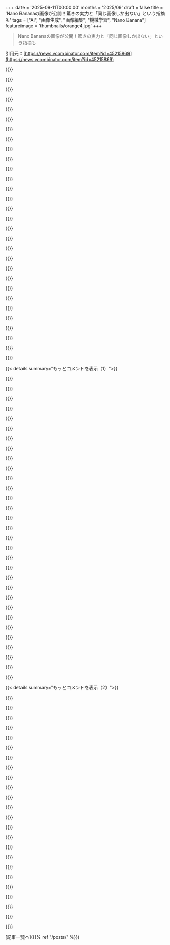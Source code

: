 +++
date = '2025-09-11T00:00:00'
months = '2025/09'
draft = false
title = 'Nano Bananaの画像が公開！驚きの実力と「同じ画像しか出ない」という指摘も'
tags = ["AI", "画像生成", "画像編集", "機械学習", "Nano Banana"]
featureimage = 'thumbnails/orange4.jpg'
+++

> Nano Bananaの画像が公開！驚きの実力と「同じ画像しか出ない」という指摘も

引用元：[https://news.ycombinator.com/item?id=45215869](https://news.ycombinator.com/item?id=45215869)




{{<matomeQuote body="Nano-Bananaってすごい結果出すよね。俺は最先端画像モデルの比較サイトを運営してて、最近は既存画像のテキスト編集能力比較も始めたんだ。<br>Nano-Banana含め6モデルを比較中で、Gemini Flash 2.5が1位だけど、ローカルで動くKontext Maxも健闘してるよ！<br>https://genai-showdown.specr.net/image-editing" userName="vunderba" createdAt="2025/09/11 21:26:37" color="#45d325">}}




{{<matomeQuote body="最初のコメントの「忠実性」って話とは逆で、俺がNano Bananaを使ってて困るのは、大きな変更を頼んでも同じ画像を出すことなんだよね。たまに期待通りの結果が出ることもあるけど。<br>みんなもこんな経験ある？回避策あるかな？" userName="user_7832" createdAt="2025/09/12 04:25:38" color="#ff5733">}}




{{<matomeQuote body="昨日の話だけど、書斎のデザイン変更で棚を高くしてって頼んだら、何度も同じ画像が出てきたんだ。他の複雑な変更はうまくいったのにね。<br>新しいチャットを始めてもダメで、棚の位置がおかしいって全然納得してくれなかったよ。" userName="alvah" createdAt="2025/09/12 05:49:34" color="#785bff">}}




{{<matomeQuote body="“ヘイGemini、壁の棚を高く編集してくれたら500ドル払うよ…”" userName="hnuser123456" createdAt="2025/09/12 16:15:39" color="">}}




{{<matomeQuote body="うん、この問題は俺も経験あるよ。ピサの斜塔やキリンの例とか、トリッキーなプロンプトでもこの問題が見られるんだ。<br>他のモデルは変なことするけど、Nano-Bananaだけ同じ画像を出す問題があるみたい。プロンプトにすごく詳しい指示を追加すると、たまに回避できることもあるけど、確実じゃないんだよね。" userName="vunderba" createdAt="2025/09/12 04:37:48" color="#38d3d3">}}




{{<matomeQuote body="俺もこの問題に何度も遭遇してるよ。個人的な利用だから大したことじゃないけど、変更をお願いしてるのに同じことしてるって言わなきゃいけないことが多いんだよね。" userName="jbm" createdAt="2025/09/12 05:45:44" color="">}}




{{<matomeQuote body="うん、全く同じ経験してる！" userName="nick49488171" createdAt="2025/09/12 08:27:17" color="">}}




{{<matomeQuote body="すごく良い比較サイトだね！ブックマークしたよ。<br>Grokにも注目しとくといいかも。すごい速さで改善してるから、そう遠くない未来にトップに近づくと思うよ。" userName="tdalaa" createdAt="2025/09/12 06:24:58" color="#785bff">}}




{{<matomeQuote body="分かった！ちょうど数時間前にSeedream v4.0も追加したところだよ。<br>進歩が止まらないから、追いつくのが大変で潰されそうだよ。<br>https://seed.bytedance.com/en/seedream4_0" userName="vunderba" createdAt="2025/09/12 06:52:03" color="#45d325">}}




{{<matomeQuote body="Nano Bananaの画像生成ってFluxモデルを使ってるだけじゃない？独自の画像モデルは持ってないみたいだよ。" userName="Zetaphor" createdAt="2025/09/13 14:55:53" color="#38d3d3">}}




{{<matomeQuote body="視覚化はいいけど、’Long Neck’のプロンプト結果がおかしいね。Seedreamのキリンは首を下げただけで、思ったより短くなってない。評価は自動か手動か教えてほしいな。" userName="Isharmla" createdAt="2025/09/12 07:16:06" color="#ff33a1">}}




{{<matomeQuote body="Hi Isharmla、キリンの件は難しかったけど、視点を調整しても、プロンプトの指示に従って首を短くしたと思うよ。<br>質問だけど、評価は全て手動でやってるよ。難しい結果の時は友達にも手伝ってもらってグループ評価することもあるんだ。<br>サイトの下にあるFAQにもっと詳しい説明があるから見てみてね。「パスする画像を明確には定義できないけど、見ればわかる」って感じだね。" userName="vunderba" createdAt="2025/09/12 07:48:13" color="#ff5c5c">}}




{{<matomeQuote body="gpt-image-1も追加してほしいな。厳密には編集モデルじゃないけど、グローバルなピクセルを変えるから、すごく複雑なプロンプトや画像参照にはNano Bananaより参考になるよ。" userName="echelon" createdAt="2025/09/11 23:16:00" color="#38d3d3">}}




{{<matomeQuote body="実はもう入ってるよ。編集モデルのフルリストはNano-Banana, Kontext Dev, Kontext Max, Qwen Edit 20b, gpt-image-1, Omnigen2だよ。<br>グローバルなレベルで変更を加える傾向があるけど、慎重なプロンプトで変更を最小限にできるっていう意見には同意するよ。" userName="vunderba" createdAt="2025/09/11 23:20:32" color="#38d3d3">}}




{{<matomeQuote body="なんでOpenAIは’Girl with Pearl Earring’で別の画像が出るの？" userName="what" createdAt="2025/09/12 04:56:47" color="">}}




{{<matomeQuote body="それは間違いだよ。Gpt-image-1はサポートされる出力解像度がかなり厳しいから、トリミングされた画像を使ってるんだ。今週中にテストを修正するね。教えてくれてありがとう！" userName="vunderba" createdAt="2025/09/12 07:55:47" color="#ff5c5c">}}




{{<matomeQuote body="比較画像を投稿してくれる？" userName="rimprobablyly" createdAt="2025/09/12 07:52:40" color="">}}




{{<matomeQuote body="まだ時計（例: 1:15 am）が正しく表示されないし、漫画画像のテキストも100%正確じゃないよ。" userName="android521" createdAt="2025/09/12 04:01:25" color="#38d3d3">}}




{{<matomeQuote body="Grokはテストしないの？" userName="nick49488171" createdAt="2025/09/12 08:28:52" color="">}}




{{<matomeQuote body="すごいモデルだね。想像力だけが限界で、1枚0.04ドルだよ。記事には書いてないけど、これはGoogle Geminiの画像生成モデルだよ: https://ai.google.dev/gemini-api/docs/image-generation<br>良い作例集だね。職場には不適切な例を2番目に選ぶのは本当に変だよ。" userName="xnx" createdAt="2025/09/11 21:14:18" color="#38d3d3">}}




{{<matomeQuote body="もっと詳しく言うと、Nano Bananaは画像編集用にチューニングされてるんだよ:<br>https://gemini.google/overview/image-generation" userName="warkdarrior" createdAt="2025/09/11 22:29:40" color="#ff5733">}}




{{<matomeQuote body="うん、Googleは通常の画像生成にはImagen4やImagen4 Ultraを使うのを推奨してるんだ。それなのに、Flash 2.5は俺のテキストから画像への比較で驚くほど高得点だったよ。画質は専用のテキストから画像へのモデルほどじゃないけどね。OpenAIのgpt-image-1に1ポイント差まで迫ったよ。" userName="vunderba" createdAt="2025/09/11 22:53:38" color="#38d3d3">}}




{{<matomeQuote body="これって単一のモデルなの、それとも複数のモデルのパイプラインなの？" userName="smrtinsert" createdAt="2025/09/11 22:33:31" color="">}}




{{<matomeQuote body="単一モデルだよ、画像出力機能が内蔵されたGemini 2.5 Flashだね。" userName="SweetSoftPillow" createdAt="2025/09/11 22:37:30" color="">}}




{{<matomeQuote body="彼らが言ってるのはHN投稿のCase 1 Illustration to Figure、メイド服を着たアニメフィギュアのことだよ。" userName="vunderba" createdAt="2025/09/11 21:42:32" color="">}}




{{<matomeQuote body="俺はOPが実際の投稿を意味してると思うよ。『Case 1: Illustration to Figure』の2番目の例はパンチラだよ。" userName="pdpi" createdAt="2025/09/11 21:41:47" color="">}}




{{<matomeQuote body="「Nano Banana」の画像に関する問題が報告され、最近削除されたみたいだけど、GitHubのissueはまだクローズされてないよ。<br>URL: https://github.com/PicoTrex/Awesome-Nano-Banana-images/issue..." userName="zahlman" createdAt="2025/09/12 08:16:02" color="#45d325">}}




{{<matomeQuote body="みんな混乱してるみたいだけど、問題のあったサンプルは10分前に削除されたよ。" userName="efilife" createdAt="2025/09/12 08:13:38" color="">}}




{{<matomeQuote body="見たいならここを見てみたら？<br>URL: https://github.com/PicoTrex/Awesome-Nano-Banana-images/tree/...<br>アート系の製品に対して、そんなに厳しく批判できる神経がマジで分かんないんだけど。" userName="irusensei" createdAt="2025/09/12 09:12:41" color="">}}




{{<matomeQuote body="Nano Banana (gemini-2.5-flash-image-preview) を使っても全然良い結果が出ないんだけど。キャラクターの写真とシーンを渡しても、スタイルとか色とか無視して切り貼りするだけだし。ChatGPTの方が断然マシなんだよね。モデル選び間違ってるのかな？" userName="plomme" createdAt="2025/09/11 22:22:44" color="#ff33a1">}}




{{< details summary="もっとコメントを表示（1）">}}

{{<matomeQuote body="うん、俺もそう思う。Nano Bananaはたまにすごい良いのが出るけど、90%は変な画像だったり品質が低かったりするんだよね。切り貼りしたみたいに見えるし、安全性のせいでいろんなリクエストを拒否されるのがイライラする。（特に実写人物だとそうなる）感動するより、正直うんざりしてるわ。" userName="A_D_E_P_T" createdAt="2025/09/12 00:01:19" color="#785bff">}}




{{<matomeQuote body="このページを見て、やっと疑問が解けたよ。この例って、特定の入力やプロンプトで出た結果なの？それとも奇跡的にうまくできたものなの？って思ってたんだ。正直、品質の高さにちょっとビックリした。前に画像生成触ったときは、結構イライラしてたからね。" userName="larusso" createdAt="2025/09/12 04:38:00" color="#785bff">}}




{{<matomeQuote body="ここ数日Nano Bananaを使ってみた感じ、公開されてる画像はめっちゃ厳選されてると思うわ。多分、それぞれの画像は10回以上とか、何度も試行錯誤した結果じゃないかな。" userName="A_D_E_P_T" createdAt="2025/09/12 08:44:05" color="#ff5733">}}




{{<matomeQuote body="俺の経験だと、Nano Bananaは大丈夫だと思ったらバンバン切り貼りするよ。だから、キャラクターをシーンに自然に馴染ませて、とか明示的にプロンプトに書かないとダメなんだ。ちゃんとプロンプトすれば、他のモデルよりマジで優秀だけど、プロンプト作り自体がたまにマジで面倒くさいんだよね。" userName="lifthrasiir" createdAt="2025/09/12 01:26:04" color="#38d3d3">}}




{{<matomeQuote body="コメントに良い参考資料があるよ: https://genai-showdown.specr.net/image-editing。これを見ると、すごい結果を出すのに18回も試行錯誤が必要な場合もあるってことがわかるね。" userName="muzani" createdAt="2025/09/12 10:51:47" color="#785bff">}}




{{<matomeQuote body="プロンプトをいろいろ試してみなよ。Gemini 2.5 Proにプロンプトを改善してもらってから、Gemini 2.5 Flashに送ってみるとか。何がうまくいって、何がダメなのかを学ぶことが大事だよ。" userName="SweetSoftPillow" createdAt="2025/09/11 22:27:55" color="#38d3d3">}}




{{<matomeQuote body="モデルがひどい結果ばっか出すんだよな。妻の写真をアップして前髪頼んだら「安全のため」とか言って拒否されたり、別人になったり。やっとできても同じ画像ばっかで修正も無理、「コンテンツブロック」も多すぎ！" userName="epolanski" createdAt="2025/09/11 22:25:44" color="#ff33a1">}}




{{<matomeQuote body="Gemini.google.com使ってるなら、Google AI Studioを試してみてよ。そっちなら安全フィルターを無効にできるかも。" userName="SweetSoftPillow" createdAt="2025/09/11 22:33:39" color="">}}




{{<matomeQuote body="AI Studio使ってるけど、フィルター無効にする方法なんてないぜ。" userName="epolanski" createdAt="2025/09/11 23:11:33" color="">}}




{{<matomeQuote body="Seedream 4.0はGemini Flash 2.5（nano-banana）より常に良いわけじゃないけど、良い時は性能が段違い。Geminiより安いし、変な警告も少ないから、もうGeminiは使わないことにしたよ。" userName="BoorishBears" createdAt="2025/09/12 06:55:21" color="#ff5733">}}




{{<matomeQuote body="いやいや、それってまともな結果が出るまで何回もやり直した結果でしょ。99%はクソだけど、1%は良いって感じだよ。" userName="sjapkee" createdAt="2025/09/12 15:50:33" color="">}}




{{<matomeQuote body="君だけじゃないよ、Nano Bananaにはガスライティングとかアストロターフィングが多すぎる。この記事で同じ入力試しても、結果は全然ダメだった。筆者よりずっと悪いし、たぶん彼らも使える結果が出るまで何度もプロンプトを試してるんだろうね。<br>https://imgur.com/a/aSbOVz5" userName="mvdtnz" createdAt="2025/09/12 20:36:22" color="#ff5c5c">}}




{{<matomeQuote body="最近、Nano Bananaで画像生成できるPythonパッケージ「https://github.com/minimaxir/gemimg」を公開したんだ。テストで分かったのは、Markdownリストを使ったLLM風プロンプトと「受賞歴のある」みたいな昔ながらのAI画像品質表現がGemini 2.5 Flash Imageにめちゃくちゃ効果的ってこと。Googleも後者を推奨してるよ。あと、32kコンテキストウィンドウを使えば、HTMLを画像化したり（https://github.com/minimaxir/gemimg/blob/main/docs/notebooks...）、詳細なJSONで安定した生成もできるんだ（https://github.com/minimaxir/gemimg/blob/main/docs/notebooks...）。" userName="minimaxir" createdAt="2025/09/11 21:19:49" color="#45d325">}}




{{<matomeQuote body="モデルの失敗例を公開してくれてるのは良いね。ケース2の2番目は全然違うし、ケース5は顔が変わっちゃってる。ケース8はポーズ無視、ケース9は車の位置変更。ケース16は変なラベルだし、「mittic」って何？ケース27、29はテキストがおかしいね。ケース33はただのサッカー場、ケース37は意味不明なラベル。「モデルはワイヤーフレームが分からない」ってのもあるけど、能力について正直なのはマジで素晴らしい！" userName="voidUpdate" createdAt="2025/09/12 07:37:01" color="#ff33a1">}}




{{<matomeQuote body="ケース16はテキストができるように見えるけど、「Pul??nary Artereys」って変だし。ケース27の大きな問題は、ウォーターマーク頼んだら女性から巻物が消えたことだよ。よく見たら、ケース28も変なところが多いね。" userName="zahlman" createdAt="2025/09/12 08:10:21" color="#785bff">}}




{{<matomeQuote body="編集: うん、ケース28はやっぱりちょっとおかしいわ。拡大してなかったからプレビューじゃ分からなかった。底の線が何なのか謎すぎる！君の言う通り、巻物も消えてるし、元の透かしまでなくなってるね。" userName="voidUpdate" createdAt="2025/09/12 08:20:58" color="#785bff">}}




{{<matomeQuote body="Case 16の心臓の図、上大静脈以外全部ラベルが間違ってるじゃん！" userName="iyk" createdAt="2025/09/12 10:42:35" color="#ff5c5c">}}




{{<matomeQuote body="こういうベンチマーク評価するわ。コメントにあった別のGen AI Showdownも良いね。8回試行のベストって言ってたし。" userName="muzani" createdAt="2025/09/12 10:49:23" color="">}}




{{<matomeQuote body="残念だけど、一部NSFWだね。アメリカのテック系職場ではトップURLを回覧すると問題になるかも。個別例だけ使うのがいいかもね。<br>Case 1の半分がメイド服の女性がスカートをまくり上げて下着を見せてるやつで、トップURLで見れるよ。あれは一番やばいと思った。" userName="neilv" createdAt="2025/09/12 00:27:19" color="#ff5c5c">}}




{{<matomeQuote body="俺イタリア人だけど、こういう態度を理解するのめちゃくちゃ難しいんだよね。正直マジで分からない。<br>たぶん、2500年のヌードが当たり前な芸術に囲まれてるせいかな。職場の人もヌードについてオープンだし。だから、このコメントはすごく違和感あるんだ。俺が間違ってるのかもな…。" userName="UomoNeroNero" createdAt="2025/09/12 10:37:32" color="#785bff">}}




{{<matomeQuote body="イタリアには豊かで美しい文化がたくさんあるのは知ってるけど、この件での違いを理解するほど詳しくはないんだ。俺の別のコメントは、USの企業文化がどうして違うのか説明してるかな？<br>URL: https://news.ycombinator.com/item?id=45226202" userName="neilv" createdAt="2025/09/13 00:04:12" color="">}}




{{<matomeQuote body="US市民じゃないけど、アメリカ人のリモートチームで唯一のイギリス人だった身からすると、これマジで理解できないんだよな。少なくともUKでは、職場で誰かの画面にこれがあっても、最初はちょっと驚くくらいで、文脈さえ分かれば何も問題ない。みんな『AIモデルの比較だよ！すごいだろ？！』って言えば、仕事に戻るよ。<br>職場でこれを見たらどうなるの？クビになったりする？それとも同僚が見て我慢できないとか、そういう個人の問題なの？" userName="1dom" createdAt="2025/09/12 07:22:06" color="#ff5c5c">}}




{{<matomeQuote body="これってほとんど清教徒的な偏見だと思うわ。" userName="tempodox" createdAt="2025/09/12 09:31:21" color="">}}




{{<matomeQuote body="関係を強化したり、男性のコミットメントへの決意を弱めたりする複雑な力学を理解することは、啓発的かもね。" userName="mensetmanusman" createdAt="2025/09/12 14:00:07" color="">}}




{{<matomeQuote body="アメリカの職場ではセクハラ問題が昔からあって、不適切な画像を同僚に送るのはデリカシーがないし、モラルも下がるよね。会社もセクハラ訴訟やスキャンダルは避けたいし。<br>もし誰かがメイドの画像を職場チャットに貼ったら、マネージャーや人事部（HR）が注意する可能性は高いよ。繰り返したり、苦情が出たり、訴訟沙汰になったら解雇もあるかもね。俺がマネージャーなら、やんわり注意するけど、状況次第では人事部（HR）に相談するかな。" userName="neilv" createdAt="2025/09/12 20:10:40" color="#ff5c5c">}}




{{<matomeQuote body="Nano Bananaが下着の例を生成できるなんてマジでびっくりだわ。前にNano Bananaの安全フィルターをオフにしても、「呪われた侍の兜、古い木製のテーブル、血を流す死体、漫画スタイル」みたいなリクエストは拒否されたのに。<br>追記: このリクエストは今でもブロックされるみたい。" userName="raincole" createdAt="2025/09/12 03:17:40" color="">}}




{{<matomeQuote body="混乱してるみんな、問題になったあの画像、10分前に消されたってさ。" userName="efilife" createdAt="2025/09/12 08:13:45" color="#ff5c5c">}}




{{<matomeQuote body="参照画像がどう見ても誰かのすごいデジタルアート作品ってことに、俺はもっと引っかかるんだよね。AIやLLMモデルのグレーな部分はみんな知ってるけど、普通はこの分野の人たちは、ドキュメントで他人の著作物を直接使うのは避けるものだよ。<br>合法かどうかは置いといて、こんなにあからさまに他人のアートを使うのは、倫理的に間違ってる気がする。" userName="thrdbndndn" createdAt="2025/09/12 03:35:14" color="#ff5c5c">}}




{{<matomeQuote body="例に使うなら適切な許可は必要だってのは同感だけど、問題の画像はAIが作ったって俺はかなり確信してる。最近のAI生成画像のクオリティはヤバいし、プロの目で見てもAIかどうか見分けるのが毎日難しくなってるよ。<br>アーティストの情報源はこれ: https://x.com/curry3_aiart/status/1947416300822638839" userName="coldfoundry" createdAt="2025/09/12 04:50:53" color="#ff5733">}}




{{<matomeQuote body="参照されてる画像もAIが作ったものだよ。このコメントは、みんなが既存の偏見にどれだけ影響されやすいかを示してるよね。" userName="raincole" createdAt="2025/09/12 04:49:51" color="">}}

{{</details>}}




{{< details summary="もっとコメントを表示（2）">}}

{{<matomeQuote body="俺が好きな（というか、嫌いな？）のは、本物のアーティストの作品をAIだって言うことなんだよね。これ、最近よく見るようになってるし、反AI派からのひどい言葉のせいで、何人かのアーティストがSNSやめちゃうのも見たよ。" userName="kouteiheika" createdAt="2025/09/12 06:20:13" color="#38d3d3">}}




{{<matomeQuote body="うん、それも悪いよね。でも、親コメントがやったのは逆でさ、AIが作った画像を「明らかにすごいデジタルアート作品」って言っちゃったことだよ。" userName="raincole" createdAt="2025/09/12 06:31:12" color="">}}




{{<matomeQuote body="結局は同じことだよ。AIが作ったアートと、そうじゃないアートを見分けるのがどんどん難しくなってるし、モデルは常に良くなってるから、状況はもっと悪くなるだけだよ。" userName="kouteiheika" createdAt="2025/09/12 07:18:38" color="">}}




{{<matomeQuote body="「＞ 残念ながら一部にNSFW（職場での閲覧注意）な部分がある。」ってさ。だから俺たちは良いものを手に入れられないんだよ。<br>モデルは検閲なしにして、NSFWなものは自分で生成しないようにすればいいんじゃない？" userName="behnamoh" createdAt="2025/09/12 04:45:14" color="">}}




{{<matomeQuote body="個人的には、このモデルにはがっかりしたな。提示された例は都合の良いものばかりに感じるよ。失敗例をいくつか挙げるね。<br>- 直射日光下の顔写真のひどい影は消せなかった。<br>- 白黒写真をモダンなDSLRで撮ったような鮮やかな色にできなかった。色付けはできるけど、くすんだ色にしかならない。<br>- 3x3のヘアスタイルグリッドを作ろうとしたら、2x3になったり、3x3でも1人が黒人になったりした。<br>- 実写と合成できない。イルカがチュチュを着て雲の上を飛ぶ画像を作ろうとしたら、ひどいPhotoshopの切り貼りみたいになったよ。" userName="istjohn" createdAt="2025/09/11 22:17:47" color="#45d325">}}




{{<matomeQuote body="ARでビルをハイライトする3番目の例はクールだと思ったよ。同じプロンプトを使ったら、スカイラインで一番目立つビルなら機能するけど、別のビルを指定するとひどく失敗したんだ。<br>ミッドタウンマンハッタンの画像でクライスラービルディングをハイライトしようとしたら、「画像にない」って言われた（実際はあった）。432 Park Aveを指定したら、全く違うビルを画像に挿入して、説明はめちゃくちゃだったよ。<br>シカゴの博物館キャンパスからの写真で2 Prudentialをハイライトしようとしたら、Hancock Centerが挿入された（画像には見えなかった）し、テキストも間違ってたな。" userName="strange_quark" createdAt="2025/09/12 04:10:29" color="#ff5733">}}




{{<matomeQuote body="提示された例ですら完璧じゃないね。「違う時代の自分」のやつは「キャラクターの顔を変えないで」って言ってたのに顔が完全に変わってた。「ケース21: OOTD Outfit」は間違ったカメラを使ったし、「Virtual Makeup Try-On」はメイクがおかしかった。「Lighting Control」はライティングを台無しにしたし、ジョーカーのミニフィグはただのSH0133 (https://www.bricklink.com/catalogItemInv.asp?M=sh0133)だよ。「Design a Chess Set」は入力画像不要って言ってるのに、プロンプトには含まれてない画像を元にしろって書いてあって、出力もかなり怪しい（あのポーンは何だよ！）。<br>でも、それでもかなりすごいし、Photoshopがない人や手作業で仕上げるプロジェクトのスタートには役立つかもしれないね。" userName="autoexec" createdAt="2025/09/11 23:47:06" color="#785bff">}}




{{<matomeQuote body="「提示例は都合の良いものばかり」って言うけど、デモや画像、映像、プロジェクトなんかで都合の良いものを選んでないものなんて見たことないよ。" userName="foofoo12" createdAt="2025/09/11 22:46:07" color="">}}




{{<matomeQuote body="これすごいね。少し前までは、同じキャラクターを何度も安定して出力させるだけでも大変だったのに、今ではこのレベルの構図と一貫性が見られるんだからね。生成モデルの進歩のスピードはとんでもないよ。<br>たくさんの例を集めてくれた著者（と多くの貢献者）にも感謝するよ。ツールの可能性を理解するのに信じられないくらい役に立つからね。" userName="darkamaul" createdAt="2025/09/11 21:12:34" color="#38d3d3">}}




{{<matomeQuote body="僕は、心の中で何かを想像する人間の精神的な能力、例えば違う髪型をした自分の姿を思い描く能力に何か特別なものがあるって信じるのが好きだったんだ。そのスキルが僕自身の想像力と同じレベル、あるいはそれ以上に機械によって再現されるのを見るのは、なんだか居心地が悪いね。自分の想像力って、コート掛けがコートを地面から持ち上げる能力と変わらないくらい当たり前なのかなって感じちゃうよ。" userName="mitthrowaway2" createdAt="2025/09/11 21:32:26" color="">}}




{{<matomeQuote body="僕はアファンタジアなんだ。みんな同じ土俵に立てて嬉しいよ。" userName="FuckButtons" createdAt="2025/09/11 21:40:29" color="">}}




{{<matomeQuote body="僕はいつも想像力が豊かだと思ってたんだ。でも、一度Hello Internetでアファンタジアの話が出て、調べてみたら、こういうコメントとか見て、正直…どうやって確認すればいいかさえ分からないよ。いろんなテストによると僕はアファンタジアだと思う。でも、それが無い状態がどういうものなのか、全く想像できないんだ。欠けている感覚はどんな風にも説明できない、そういう謎の一つなんだろうね。" userName="yoz-y" createdAt="2025/09/11 22:04:06" color="">}}




{{<matomeQuote body="子供たちからアファンタジアについて聞かれた時に僕が教えた簡単なテストは、青い点3つが付いたリンゴを想像するってものだよ。それができたら、点がリンゴのどこにあるか説明してみて。アファンタジアじゃなければ、頭の中で点がリンゴのどこかに配置されてるのが「見える」はずだから、点の場所を説明するのは簡単だよね。もしかしたら一列に並んでたり、三角形になってたり、真ん中だったり、てっぺんだったりするかな。" userName="jmcphers" createdAt="2025/09/11 22:12:06" color="#ff33a1">}}




{{<matomeQuote body="「青い点3つがあるリンゴを想像して」と言われても、俺は抽象的なリンゴと点3つを思い浮かべるだけで、幾何学的な配置は後で聞かれない限り考えない。意識体験としては{リンゴ, 点, 点, 点}って感じ。色はタグ付けされてるだけ。<br>オフィスの描写も全体像じゃなく、机の白い脚、木製の天板みたいに、順々に特性を挙げる感じ。たまに寝る前に集中すると、目の錯覚絵みたいに fleeting imagesが見えることもあるよ。" userName="brotchie" createdAt="2025/09/11 23:20:39" color="#ff33a1">}}




{{<matomeQuote body="みんなそんなもんだって気づいたよ。誰も頭の中でHDの3D画像を本当に見てるわけじゃないんだね。" userName="typpilol" createdAt="2025/09/12 01:21:49" color="">}}




{{<matomeQuote body="こんなことできるのは、何百万もの人間の作品で訓練されてるからだよ。" userName="micromacrofoot" createdAt="2025/09/11 22:07:48" color="">}}




{{<matomeQuote body="最初の文を読んだらすぐに、リンゴの横に下向きの三角形に配置された3つの点が見えたよ。面白いことに、その3つの点はリンゴの上に載ってるというより、画像に重ねられたみたいに平らだった。<br>アファンタジアの人はどう答えるんだろう？" userName="Sohcahtoa82" createdAt="2025/09/11 22:24:18" color="#ff33a1">}}




{{<matomeQuote body="著作権侵害を示唆する議論は、今後はあまり役に立たないし、真実でもなくなるだろうね。AdobeやMoonValleyみたいに、著作権的に安全な画像や動画モデルはもうたくさんある。<br>技術的には人間の作品はもう必要ないんだ。Unreal Engineとか使って全部合成的に生成できるし、光学の物理学は信じられないくらい簡単に進化するからね。" userName="echelon" createdAt="2025/09/11 23:10:07" color="#ff5c5c">}}




{{<matomeQuote body="動物界では視覚は頻繁かつ急速に進化したけど、意識的な知能はそうじゃない。それに、光学の数学的記述、描画アルゴリズム、レイトレーシングなど、描画やアニメーションのための豊かな数学は前からあったよね。<br>賢い、考える機械？ まだ全然分からないよ。Generative Imagesの進歩はLLMよりもすごいね。" userName="echelon" createdAt="2025/09/11 23:04:16" color="#45d325">}}




{{<matomeQuote body="俺はVVIQで5点なんだ。3Dのリンゴが見えるし、手に持って回したり、皮のくぼみで光がキラキラするのを見たり、友達に投げたりするのも想像できるんだ。<br>みんなと違うってことが、俺にとっては同じくらい驚きだよ。" userName="hamdingers" createdAt="2025/09/12 02:42:30" color="#ff5733">}}




{{<matomeQuote body="技術的には人間の作品はもう必要ないって？<br>それはどうかな。今でもほとんどの作業は人間がやってると思うけど。" userName="lawlessone" createdAt="2025/09/11 23:37:27" color="">}}




{{<matomeQuote body="機械が新しいアートスタイルを生み出せるかが、真価が問われるところだね。例えば、漫画やアニメのアートスタイルは何十年も進化してるけど、もし人間が（おそらくやめないだろうけど）その進化を止めたら、機械はそれを続けられるかな？<br>原理的には可能だけど（俺たちも一種の生体機械だし）、現在のAIアーキテクチャでは無理だろうね。" userName="layer8" createdAt="2025/09/12 02:19:24" color="#ff33a1">}}




{{<matomeQuote body="公平に見て、モデルの能力は俺たちが生成した訓練データから来てるんだよね。" userName="m3kw9" createdAt="2025/09/11 21:37:18" color="">}}

{{</details>}}



[記事一覧へ]({{% ref "/posts/" %}})
